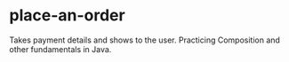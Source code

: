 # place-an-order
Takes payment details and shows to the user.
Practicing Composition and other fundamentals in Java.
